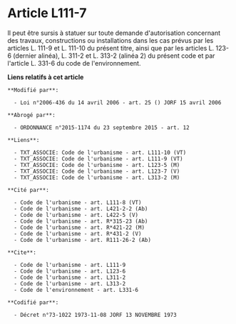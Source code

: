 # Article L111-7

Il peut être sursis à statuer sur toute demande d'autorisation concernant des travaux, constructions ou installations dans
les cas prévus par les articles L. 111-9 et L. 111-10 du présent titre, ainsi que par les articles L. 123-6 (dernier alinéa),
L. 311-2 et L. 313-2 (alinéa 2) du présent code et par l'article L. 331-6 du code de l'environnement.

**Liens relatifs à cet article**

	**Modifié par**:

	  - Loi n°2006-436 du 14 avril 2006 - art. 25 () JORF 15 avril 2006

	**Abrogé par**:

	  - ORDONNANCE n°2015-1174 du 23 septembre 2015 - art. 12

	**Liens**:

	  - TXT_ASSOCIE: Code de l'urbanisme - art. L111-10 (VT)
	  - TXT_ASSOCIE: Code de l'urbanisme - art. L111-9 (VT)
	  - TXT_ASSOCIE: Code de l'urbanisme - art. L123-5 (M)
	  - TXT_ASSOCIE: Code de l'urbanisme - art. L123-7 (V)
	  - TXT_ASSOCIE: Code de l'urbanisme - art. L313-2 (M)

	**Cité par**:

	  - Code de l'urbanisme - art. L111-8 (VT)
	  - Code de l'urbanisme - art. L421-2-2 (Ab)
	  - Code de l'urbanisme - art. L422-5 (V)
	  - Code de l'urbanisme - art. R*315-23 (Ab)
	  - Code de l'urbanisme - art. R*421-22 (M)
	  - Code de l'urbanisme - art. R*431-2 (V)
	  - Code de l'urbanisme - art. R111-26-2 (Ab)

	**Cite**:

	  - Code de l'urbanisme - art. L111-9
	  - Code de l'urbanisme - art. L123-6
	  - Code de l'urbanisme - art. L311-2
	  - Code de l'urbanisme - art. L313-2
	  - Code de l'environnement - art. L331-6

	**Codifié par**:

	  - Décret n°73-1022 1973-11-08 JORF 13 NOVEMBRE 1973

